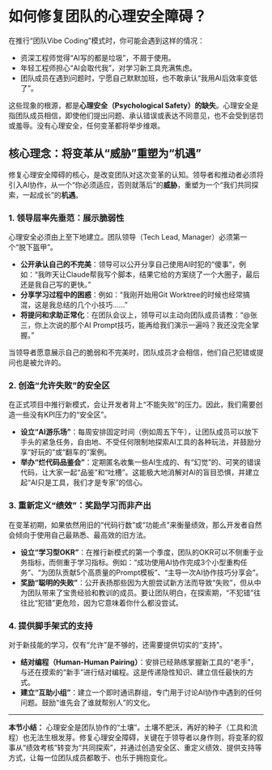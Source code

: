 # 如何修复团队的心理安全障碍？

在推行“团队Vibe Coding”模式时，你可能会遇到这样的情况：
- 资深工程师觉得“AI写的都是垃圾”，不屑于使用。
- 年轻工程师担心“AI会取代我”，对学习新工具充满焦虑。
- 团队成员在遇到问题时，宁愿自己默默加班，也不敢承认“我用AI后效率变低了”。

这些现象的根源，都是**心理安全（Psychological Safety）的缺失**。心理安全是指团队成员相信，即使他们提出问题、承认错误或表达不同意见，也不会受到惩罚或羞辱。没有心理安全，任何变革都将举步维艰。

## 核心理念：将变革从“威胁”重塑为“机遇”

修复心理安全障碍的核心，是改变团队对这次变革的认知。领导者和推动者必须将引入AI协作，从一个“你必须适应，否则就落后”的**威胁**，重塑为一个“我们共同探索，一起成长”的**机遇**。

### 1. 领导层率先垂范：展示脆弱性

心理安全必须由上至下地建立。团队领导（Tech Lead, Manager）必须第一个“脱下盔甲”。
- **公开承认自己的不完美**：领导可以公开分享自己使用AI时犯的“傻事”，例如：“我昨天让Claude帮我写个脚本，结果它给的方案绕了一个大圈子，最后还是我自己写的更快。”
- **分享学习过程中的困惑**：例如：“我刚开始用Git Worktree的时候也经常搞混，这是我总结的几个小技巧……”
- **将提问和求助正常化**：在团队会议上，领导可以主动向团队成员请教：“@张三，你上次说的那个AI Prompt技巧，能再给我们演示一遍吗？我还没完全掌握。”

当领导者愿意展示自己的脆弱和不完美时，团队成员才会相信，他们自己犯错或提问也是被允许的。

### 2. 创造“允许失败”的安全区

在正式项目中推行新模式，会让开发者背上“不能失败”的压力。因此，我们需要创造一些没有KPI压力的“安全区”。
- **设立“AI游乐场”**：每周安排固定时间（例如周五下午），让团队成员可以放下手头的紧急任务，自由地、不受任何限制地探索AI工具的各种玩法，并鼓励分享“好玩的”或“翻车的”案例。
- **举办“烂代码品鉴会”**：定期匿名收集一些AI生成的、有“幻觉”的、可笑的错误代码，让大家一起“品鉴”和“吐槽”。这能极大地消解对AI的盲目恐惧，并建立起“AI只是工具，我们才是专家”的信心。

### 3. 重新定义“绩效”：奖励学习而非产出

在变革初期，如果依然用旧的“代码行数”或“功能点”来衡量绩效，那么开发者自然会倾向于使用自己最熟悉、最高效的旧方法。
- **设立“学习型OKR”**：在推行新模式的第一个季度，团队的OKR可以不侧重于业务指标，而侧重于学习指标。例如：“成功使用AI协作完成3个小型重构任务”、“为团队贡献5个高质量的Prompt模板”、“主导一次AI协作技巧分享会”。
- **奖励“聪明的失败”**：公开表扬那些因为大胆尝试新方法而导致“失败”，但从中为团队带来了宝贵经验和教训的成员。要让团队明白，在探索期，“不犯错”往往比“犯错”更危险，因为它意味着你什么都没尝试。

### 4. 提供脚手架式的支持

对于新技能的学习，仅有“允许”是不够的，还需要提供切实的“支持”。
- **结对编程（Human-Human Pairing）**：安排已经熟练掌握新工具的“老手”，与还在摸索的“新手”进行结对编程。这是传递隐性知识、建立信任最快的方式。
- **建立“互助小组”**：建立一个即时通讯群组，专门用于讨论AI协作中遇到的任何问题。鼓励“谁先会了谁就帮别人”的文化。

---

**本节小结：** 心理安全是团队协作的“土壤”。土壤不肥沃，再好的种子（工具和流程）也无法生根发芽。修复心理安全障碍，关键在于领导者以身作则，将变革的叙事从“绩效考核”转变为“共同探索”，并通过创造安全区、重定义绩效、提供支持等方式，让每一位团队成员都敢于、也乐于拥抱变化。